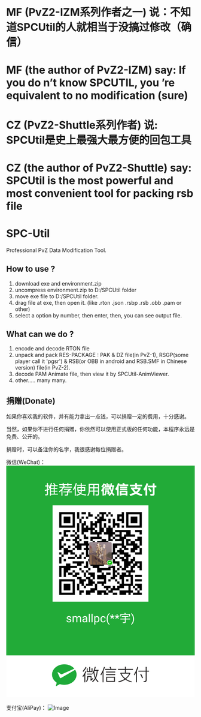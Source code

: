 # MF (PvZ2-IZM系列作者之一) 说：不知道SPCUtil的人就相当于没搞过修改（确信）
# MF (the author of PvZ2-IZM) say: If you do n’t know SPCUTIL, you ’re equivalent to no modification (sure)
# CZ (PvZ2-Shuttle系列作者) 说: SPCUtil是史上最强大最方便的回包工具
# CZ (the author of PvZ2-Shuttle) say: SPCUtil is the most powerful and most convenient tool for packing rsb file

# SPC-Util
Professional PvZ Data Modification Tool.

## How to use ?

1. download exe and environment.zip
2. uncompress environment.zip to D:/SPCUtil folder
3. move exe file to D:/SPCUtil folder.
4. drag file at exe, then open it. (like .rton .json .rsbp .rsb .obb .pam or other)
5. select a option by number, then enter, then, you can see output file.

## What can we do ?

1. encode and decode RTON file
2. unpack and pack RES-PACKAGE : PAK & DZ file(in PvZ-1), RSGP(some player call it 'pgsr') & RSB(or OBB in android and RSB.SMF in Chinese version) file(in PvZ-2).
3. decode PAM Animate file, then view it by SPCUtil-AnimViewer.
4. other..... many many.

## 捐赠(Donate)

如果你喜欢我的软件，并有能力拿出一点钱，可以捐赠一定的费用，十分感谢。

当然，如果你不进行任何捐赠，你依然可以使用正式版的任何功能，本程序永远是免费、公开的。

捐赠时，可以备注你的名字，我很感谢每位捐赠者。

微信(WeChat)：
![Image](./donate/wechat.png)

支付宝(AliPay)：
![Image](./donate/alipay.png)
